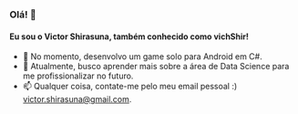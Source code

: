 ### Olá! 👋
#### Eu sou o Victor Shirasuna, também conhecido como vichShir!

- 🔭 No momento, desenvolvo um game solo para Android em C#.
- 🌱 Atualmente, busco aprender mais sobre a área de Data Science para me profissionalizar no futuro.
- 📫 Qualquer coisa, contate-me pelo meu email pessoal :) <victor.shirasuna@gmail.com>.

<!--
**vichShir/vichShir** is a ✨ _special_ ✨ repository because its `README.md` (this file) appears on your GitHub profile.

Here are some ideas to get you started:

- 🔭 I’m currently working on ...
- 🌱 I’m currently learning ...
- 👯 I’m looking to collaborate on ...
- 🤔 I’m looking for help with ...
- 💬 Ask me about ...
- 📫 How to reach me: ...
- 😄 Pronouns: ...
- ⚡ Fun fact: ...
-->
 
